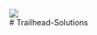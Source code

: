 <div>
  <img src="https://github.com/DeependraParichha1004/Trailhead-Solutions/blob/main/Img/trailhead_profile.PNG)"></img>
</div>
# Trailhead-Solutions
